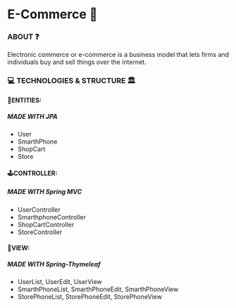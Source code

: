 # E-Commerce 📱

### ABOUT ❓

Electronic commerce or e-commerce is a business model that lets firms and individuals buy and sell things over the internet.

### 💻 TECHNOLOGIES  & STRUCTURE 🏛

#### 👤ENTITIES:

##### MADE WITH JPA

- User
- SmarthPhone
- ShopCart
- Store

#### 🕹CONTROLLER:

##### MADE WITH Spring MVC

- UserController
- SmarthphoneController
- ShopCartController
- StoreController

#### 🌁VIEW:

##### MADE WITH Spring-Thymeleaf

- UserList, UserEdit, UserView
- SmarthPhoneList, SmarthPhoneEdit, SmarthPhoneView
- StorePhoneList, StorePhoneEdit, StorePhoneView

